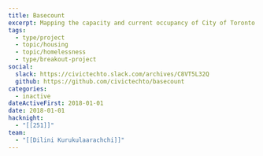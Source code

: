 ```yaml
---
title: Basecount
excerpt: Mapping the capacity and current occupancy of City of Toronto emergency shelters
tags:
  - type/project
  - topic/housing
  - topic/homelessness
  - type/breakout-project
social:
  slack: https://civictechto.slack.com/archives/C8VT5L32Q
  github: https://github.com/civictechto/basecount
categories:
  - inactive
dateActiveFirst: 2018-01-01
date: 2018-01-01
hacknight:
  - "[[251]]"
team:
  - "[[Dilini Kurukulaarachchi]]"
---
```

